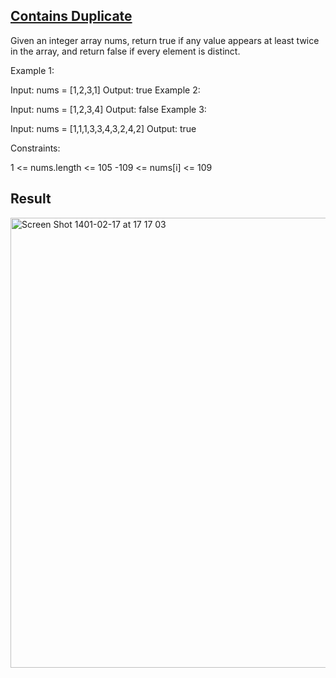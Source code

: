 ## [Contains Duplicate](https://leetcode.com/problems/contains-duplicate/)

Given an integer array nums, return true if any value appears at least twice in the array, and return false if every element is distinct.

Example 1:

Input: nums = [1,2,3,1]
Output: true
Example 2:

Input: nums = [1,2,3,4]
Output: false
Example 3:

Input: nums = [1,1,1,3,3,4,3,2,4,2]
Output: true

Constraints:

1 <= nums.length <= 105
-109 <= nums[i] <= 109


## Result
<img width="720" alt="Screen Shot 1401-02-17 at 17 17 03" src="https://user-images.githubusercontent.com/63261053/167255079-938f8820-5ab3-4cde-912e-c2d2520d8791.png">
